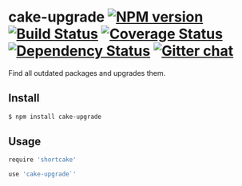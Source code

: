 # cake-upgrade [![NPM version][npm-img]][npm-url] [![Build Status][travis-img]][travis-url] [![Coverage Status][coveralls-img]][coveralls-url] [![Dependency Status][dependency-img]][dependency-url] [![Gitter chat][gitter-img]][gitter-url]
Find all outdated packages and upgrades them.

## Install
```bash
$ npm install cake-upgrade
```

## Usage
```coffee
require 'shortcake'

use 'cake-upgrade`'
```

[travis-img]:     https://img.shields.io/travis/zeekay/cake-upgrade.svg
[travis-url]:     https://travis-ci.org/zeekay/cake-upgrade
[coveralls-img]:  https://coveralls.io/repos/zeekay/cake-upgrade/badge.svg?branch=master&service=github
[coveralls-url]:  https://coveralls.io/github/zeekay/cake-upgrade?branch=master
[dependency-url]: https://david-dm.org/zeekay/cake-upgrade
[dependency-img]: https://david-dm.org/zeekay/cake-upgrade.svg
[npm-img]:        https://img.shields.io/npm/v/cake-upgrade.svg
[npm-url]:        https://www.npmjs.com/package/cake-upgrade
[gitter-img]:     https://badges.gitter.im/join-chat.svg
[gitter-url]:     https://gitter.im/zeekay/hi

<!-- not used -->
[downloads-img]:     https://img.shields.io/npm/dm/cake-upgrade.svg
[downloads-url]:     http://badge.fury.io/js/cake-upgrade
[devdependency-img]: https://david-dm.org/zeekay/cake-upgrade/dev-status.svg
[devdependency-url]: https://david-dm.org/zeekay/cake-upgrade#info=devDependencies
